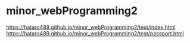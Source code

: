 # minor_webProgramming2
https://hataro489.github.io/minor_webProgramming2/test/index.html
https://hataro489.github.io/minor_webProgramming2/test/passport.html

